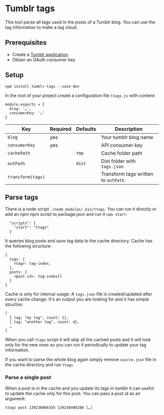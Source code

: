 # Tumblr tags

This tool parse all tags used in the posts of a Tumblr blog. You can use the tag information to make a tag cloud.

## Prerequisites

- Create a [Tumblr application](https://www.tumblr.com/oauth/apps).
- Obtain an OAuth consumer key

## Setup

```
npm install tumblr-tags --save-dev
```

In the root of your project create a configuration file `ttags.js` with content:

```
module.exports = {
  blog: '…',
  consumerKey: '…'
}
```

| Key               | Required | Defaults | Description                          |
| ----------------- | -------- | -------- | ------------------------------------ |
| `blog`            | yes      |          | Your tumblr blog name                |
| `consumerKey`     | yes      |          | API consumer key                     |
| `cachePath`       |          | `tmp`    | Cache folder path                    |
| `outPath`         |          | `dist`   | Dist folder with `tags.json`         |
| `transform(tags)` |          |          | Transform tags written to `outPath`. |

## Parse tags

There is a node script `./node_modules/.bin/ttags`. You can run it directly or add an npm npm script to package.json and run it `npm start`:

```
  "scripts": {
    "start": "ttags"
  }
```

It queries blog posts and save tag data to the cache directory. Cache has the following structure:

```
{
  tags: {
    <tag>: tag-index,
  },
  posts: {
    <post-id>: tag-index[]
  }
}
```

Cache is only for internal usage. A `tags.json` file is created/updated after every cache change. It's an output you are looking for and it has simple structire:

```
[
  { tag: "my tag", count: 1},
  { tag: "another tag", count: 4},
  …
]
```

When you call `ttags` script it will skip all the cached posts and it will look only for the new ones so you can run it periodically to update your tag information.

If you want to parse the whole blog again simply remove `source.json` file in the cache directory and run `ttags`

### Parse a single post

When a post is in the cache and you update its tags in tumblr it can useful to update the cache only for this post. You can pass a post id as an argument:

```
ttags post 139236866355 139236480280 […]
```
